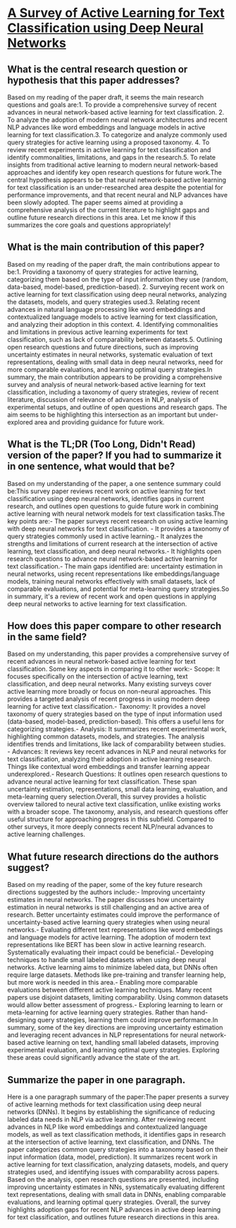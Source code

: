 # [A Survey of Active Learning for Text Classification using Deep Neural   Networks](https://arxiv.org/abs/2008.07267)

## What is the central research question or hypothesis that this paper addresses?

Based on my reading of the paper draft, it seems the main research questions and goals are:1. To provide a comprehensive survey of recent advances in neural network-based active learning for text classification. 2. To analyze the adoption of modern neural network architectures and recent NLP advances like word embeddings and language models in active learning for text classification.3. To categorize and analyze commonly used query strategies for active learning using a proposed taxonomy. 4. To review recent experiments in active learning for text classification and identify commonalities, limitations, and gaps in the research.5. To relate insights from traditional active learning to modern neural network-based approaches and identify key open research questions for future work.The central hypothesis appears to be that neural network-based active learning for text classification is an under-researched area despite the potential for performance improvements, and that recent neural and NLP advances have been slowly adopted. The paper seems aimed at providing a comprehensive analysis of the current literature to highlight gaps and outline future research directions in this area. Let me know if this summarizes the core goals and questions appropriately!


## What is the main contribution of this paper?

Based on my reading of the paper draft, the main contributions appear to be:1. Providing a taxonomy of query strategies for active learning, categorizing them based on the type of input information they use (random, data-based, model-based, prediction-based). 2. Surveying recent work on active learning for text classification using deep neural networks, analyzing the datasets, models, and query strategies used.3. Relating recent advances in natural language processing like word embeddings and contextualized language models to active learning for text classification, and analyzing their adoption in this context.  4. Identifying commonalities and limitations in previous active learning experiments for text classification, such as lack of comparability between datasets.5. Outlining open research questions and future directions, such as improving uncertainty estimates in neural networks, systematic evaluation of text representations, dealing with small data in deep neural networks, need for more comparable evaluations, and learning optimal query strategies.In summary, the main contribution appears to be providing a comprehensive survey and analysis of neural network-based active learning for text classification, including a taxonomy of query strategies, review of recent literature, discussion of relevance of advances in NLP, analysis of experimental setups, and outline of open questions and research gaps. The aim seems to be highlighting this intersection as an important but under-explored area and providing guidance for future work.


## What is the TL;DR (Too Long, Didn't Read) version of the paper? If you had to summarize it in one sentence, what would that be?

Based on my understanding of the paper, a one sentence summary could be:This survey paper reviews recent work on active learning for text classification using deep neural networks, identifies gaps in current research, and outlines open questions to guide future work in combining active learning with neural network models for text classification tasks.The key points are:- The paper surveys recent research on using active learning with deep neural networks for text classification. - It provides a taxonomy of query strategies commonly used in active learning.- It analyzes the strengths and limitations of current research at the intersection of active learning, text classification, and deep neural networks.- It highlights open research questions to advance neural network-based active learning for text classification.- The main gaps identified are: uncertainty estimation in neural networks, using recent representations like embeddings/language models, training neural networks effectively with small datasets, lack of comparable evaluations, and potential for meta-learning query strategies.So in summary, it's a review of recent work and open questions in applying deep neural networks to active learning for text classification.


## How does this paper compare to other research in the same field?

Based on my understanding, this paper provides a comprehensive survey of recent advances in neural network-based active learning for text classification. Some key aspects in comparing it to other work:- Scope: It focuses specifically on the intersection of active learning, text classification, and deep neural networks. Many existing surveys cover active learning more broadly or focus on non-neural approaches. This provides a targeted analysis of recent progress in using modern deep learning for active text classification.- Taxonomy: It provides a novel taxonomy of query strategies based on the type of input information used (data-based, model-based, prediction-based). This offers a useful lens for categorizing strategies.- Analysis: It summarizes recent experimental work, highlighting common datasets, models, and strategies. The analysis identifies trends and limitations, like lack of comparability between studies. - Advances: It reviews key recent advances in NLP and neural networks for text classification, analyzing their adoption in active learning research. Things like contextual word embeddings and transfer learning appear underexplored.- Research Questions: It outlines open research questions to advance neural active learning for text classification. These span uncertainty estimation, representations, small data learning, evaluation, and meta-learning query selection.Overall, this survey provides a holistic overview tailored to neural active text classification, unlike existing works with a broader scope. The taxonomy, analysis, and research questions offer useful structure for approaching progress in this subfield. Compared to other surveys, it more deeply connects recent NLP/neural advances to active learning challenges.


## What future research directions do the authors suggest?

Based on my reading of the paper, some of the key future research directions suggested by the authors include:- Improving uncertainty estimates in neural networks. The paper discusses how uncertainty estimation in neural networks is still challenging and an active area of research. Better uncertainty estimates could improve the performance of uncertainty-based active learning query strategies when using neural networks.- Evaluating different text representations like word embeddings and language models for active learning. The adoption of modern text representations like BERT has been slow in active learning research. Systematically evaluating their impact could be beneficial.- Developing techniques to handle small labeled datasets when using deep neural networks. Active learning aims to minimize labeled data, but DNNs often require large datasets. Methods like pre-training and transfer learning help, but more work is needed in this area.- Enabling more comparable evaluations between different active learning techniques. Many recent papers use disjoint datasets, limiting comparability. Using common datasets would allow better assessment of progress.- Exploring learning to learn or meta-learning for active learning query strategies. Rather than hand-designing query strategies, learning them could improve performance.In summary, some of the key directions are improving uncertainty estimation and leveraging recent advances in NLP representations for neural network-based active learning on text, handling small labeled datasets, improving experimental evaluation, and learning optimal query strategies. Exploring these areas could significantly advance the state of the art.


## Summarize the paper in one paragraph.

Here is a one paragraph summary of the paper:The paper presents a survey of active learning methods for text classification using deep neural networks (DNNs). It begins by establishing the significance of reducing labeled data needs in NLP via active learning. After reviewing recent advances in NLP like word embeddings and contextualized language models, as well as text classification methods, it identifies gaps in research at the intersection of active learning, text classification, and DNNs. The paper categorizes common query strategies into a taxonomy based on their input information (data, model, prediction). It summarizes recent work in active learning for text classification, analyzing datasets, models, and query strategies used, and identifying issues with comparability across papers. Based on the analysis, open research questions are presented, including improving uncertainty estimates in NNs, systematically evaluating different text representations, dealing with small data in DNNs, enabling comparable evaluations, and learning optimal query strategies. Overall, the survey highlights adoption gaps for recent NLP advances in active deep learning for text classification, and outlines future research directions in this area.
